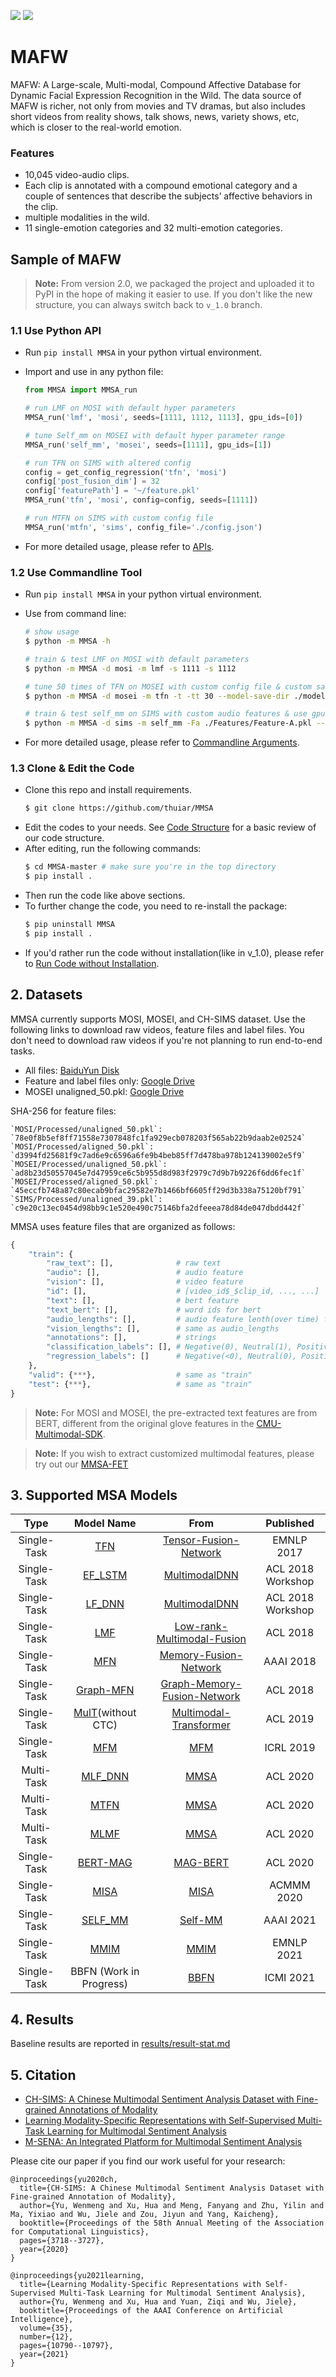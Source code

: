 

[![](https://badgen.net/badge/license/MIT/green)](#License)
[![](https://badgen.net/badge/contact/yinhao2000/purple)](https://yinhao2000.github.io/)

# MAFW


MAFW: A Large-scale, Multi-modal, Compound Affective Database for Dynamic Facial Expression  Recognition in the Wild. The data source of MAFW is richer, not only from movies and TV dramas, but also includes short videos from reality shows, talk shows, news, variety shows, etc, which is closer to the real-world emotion.

### Features

- 10,045 video-audio clips.
- Each clip is annotated with a compound emotional category and a couple of sentences that describe the subjects’ affective behaviors in the clip.
- multiple modalities in the wild.
- 11 single-emotion categories and 32 multi-emotion categories.


## Sample of MAFW

> **Note:** From version 2.0, we packaged the project and uploaded it to PyPI in the hope of making it easier to use. If you don't like the new structure, you can always switch back to `v_1.0` branch. 

### 1.1 Use Python API

- Run `pip install MMSA` in your python virtual environment.
- Import and use in any python file:

  ```python
  from MMSA import MMSA_run

  # run LMF on MOSI with default hyper parameters
  MMSA_run('lmf', 'mosi', seeds=[1111, 1112, 1113], gpu_ids=[0])

  # tune Self_mm on MOSEI with default hyper parameter range
  MMSA_run('self_mm', 'mosei', seeds=[1111], gpu_ids=[1])

  # run TFN on SIMS with altered config
  config = get_config_regression('tfn', 'mosi')
  config['post_fusion_dim'] = 32
  config['featurePath'] = '~/feature.pkl'
  MMSA_run('tfn', 'mosi', config=config, seeds=[1111])

  # run MTFN on SIMS with custom config file
  MMSA_run('mtfn', 'sims', config_file='./config.json')
  ```

- For more detailed usage, please refer to [APIs](https://github.com/thuiar/MMSA/wiki/APIs).

### 1.2 Use Commandline Tool

- Run `pip install MMSA` in your python virtual environment.
- Use from command line:

  ```bash
  # show usage
  $ python -m MMSA -h

  # train & test LMF on MOSI with default parameters
  $ python -m MMSA -d mosi -m lmf -s 1111 -s 1112

  # tune 50 times of TFN on MOSEI with custom config file & custom save dir
  $ python -m MMSA -d mosei -m tfn -t -tt 30 --model-save-dir ./models --res-save-dir ./results

  # train & test self_mm on SIMS with custom audio features & use gpu2
  $ python -m MMSA -d sims -m self_mm -Fa ./Features/Feature-A.pkl --gpu-ids 2
  ```

- For more detailed usage, please refer to [Commandline Arguments](https://github.com/thuiar/MMSA/wiki/Commandline-Arguments).

### 1.3 Clone & Edit the Code

- Clone this repo and install requirements.
  ```bash
  $ git clone https://github.com/thuiar/MMSA
  ```
- Edit the codes to your needs. See [Code Structure](https://github.com/thuiar/MMSA/wiki/Code-Structure) for a basic review of our code structure.
- After editing, run the following commands:
  ```bash
  $ cd MMSA-master # make sure you're in the top directory
  $ pip install .
  ```
- Then run the code like above sections.
- To further change the code, you need to re-install the package:
  ```bash
  $ pip uninstall MMSA
  $ pip install .
  ```
- If you'd rather run the code without installation(like in v_1.0), please refer to [Run Code without Installation](https://github.com/thuiar/MMSA/wiki/Run-Code-without-Installation).

## 2. Datasets

MMSA currently supports MOSI, MOSEI, and CH-SIMS dataset. Use the following links to download raw videos, feature files and label files. You don't need to download raw videos if you're not planning to run end-to-end tasks. 

- All files: [BaiduYun Disk](https://pan.baidu.com/s/1Qn_6Py8bFnYSiSczBHklVw?pwd=6zz7)
- Feature and label files only: [Google Drive](https://drive.google.com/drive/folders/12M5AeBnpjVzeNIcLromJRDq_-jNg0vHY?usp=sharing)
- MOSEI unaligned_50.pkl: [Google Drive](https://drive.google.com/drive/folders/19Nurt_SbWbmZqXgLFepaWOGQOgxlSv_C?usp=sharing)

SHA-256 for feature files:

```text
`MOSI/Processed/unaligned_50.pkl`:  `78e0f8b5ef8ff71558e7307848fc1fa929ecb078203f565ab22b9daab2e02524`
`MOSI/Processed/aligned_50.pkl`:    `d3994fd25681f9c7ad6e9c6596a6fe9b4beb85ff7d478ba978b124139002e5f9`
`MOSEI/Processed/unaligned_50.pkl`: `ad8b23d50557045e7d47959ce6c5b955d8d983f2979c7d9b7b9226f6dd6fec1f`
`MOSEI/Processed/aligned_50.pkl`:   `45eccfb748a87c80ecab9bfac29582e7b1466bf6605ff29d3b338a75120bf791`
`SIMS/Processed/unaligned_39.pkl`:  `c9e20c13ec0454d98bb9c1e520e490c75146bfa2dfeeea78d84de047dbdd442f`
```

MMSA uses feature files that are organized as follows:

```python
{
    "train": {
        "raw_text": [],              # raw text
        "audio": [],                 # audio feature
        "vision": [],                # video feature
        "id": [],                    # [video_id$_$clip_id, ..., ...]
        "text": [],                  # bert feature
        "text_bert": [],             # word ids for bert
        "audio_lengths": [],         # audio feature lenth(over time) for every sample
        "vision_lengths": [],        # same as audio_lengths
        "annotations": [],           # strings
        "classification_labels": [], # Negative(0), Neutral(1), Positive(2). Deprecated in v_2.0
        "regression_labels": []      # Negative(<0), Neutral(0), Positive(>0)
    },
    "valid": {***},                  # same as "train"
    "test": {***},                   # same as "train"
}
```

> **Note:** For MOSI and MOSEI, the pre-extracted text features are from BERT, different from the original glove features in the [CMU-Multimodal-SDK](http://immortal.multicomp.cs.cmu.edu/raw_datasets/processed_data/).

> **Note:** If you wish to extract customized multimodal features, please try out our [MMSA-FET](https://github.com/thuiar/MMSA-FET)


## 3. Supported MSA Models

|    Type     |                   Model Name                            |                                          From                                          |    Published     |
| :---------: | :-----------------------------------------------------: | :------------------------------------------------------------------------------------: | :---------------: |
| Single-Task |        [TFN](src/MMSA/models/singleTask/TFN.py)         |        [Tensor-Fusion-Network](https://github.com/A2Zadeh/TensorFusionNetwork)         | EMNLP 2017    |
| Single-Task |    [EF_LSTM](src/MMSA/models/singleTask/EF_LSTM.py)     |               [MultimodalDNN](https://github.com/rhoposit/MultimodalDNN)               | ACL 2018 Workshop |
| Single-Task |     [LF_DNN](src/MMSA/models/singleTask/LF_DNN.py)      |               [MultimodalDNN](https://github.com/rhoposit/MultimodalDNN)               | ACL 2018 Workshop |
| Single-Task |        [LMF](src/MMSA/models/singleTask/LMF.py)         | [Low-rank-Multimodal-Fusion](https://github.com/Justin1904/Low-rank-Multimodal-Fusion) | ACL 2018          |
| Single-Task |        [MFN](src/MMSA/models/singleTask/MFN.py)         |               [Memory-Fusion-Network](https://github.com/pliang279/MFN)                | AAAI 2018          |
| Single-Task |  [Graph-MFN](src/MMSA/models/singleTask/Graph_MFN.py)   |    [Graph-Memory-Fusion-Network](https://github.com/A2Zadeh/CMU-MultimodalSDK/)        | ACL 2018          |
| Single-Task | [MulT](src/MMSA/models/singleTask/MulT.py)(without CTC) |      [Multimodal-Transformer](https://github.com/yaohungt/Multimodal-Transformer)      | ACL 2019          |
| Single-Task |        [MFM](src/MMSA/models/singleTask/MFM.py)         |                     [MFM](https://github.com/pliang279/factorized/)                    | ICRL 2019          |
| Multi-Task  |     [MLF_DNN](src/MMSA/models/multiTask/MLF_DNN.py)     |                         [MMSA](https://github.com/thuiar/MMSA)                         | ACL 2020          |
| Multi-Task  |        [MTFN](src/MMSA/models/multiTask/MTFN.py)        |                         [MMSA](https://github.com/thuiar/MMSA)                         | ACL 2020          |
| Multi-Task  |        [MLMF](src/MMSA/models/multiTask/MLMF.py)        |                         [MMSA](https://github.com/thuiar/MMSA)                         | ACL 2020          |
| Single-Task |   [BERT-MAG](src/MMSA/models/singleTask/BERT_MAG.py)    |        [MAG-BERT](https://github.com/WasifurRahman/BERT_multimodal_transformer)        | ACL 2020          |
| Single-Task |       [MISA](src/MMSA/models/singleTask/MISA.py)        |                      [MISA](https://github.com/declare-lab/MISA)                       | ACMMM 2020    |
| Single-Task |     [SELF_MM](src/MMSA/models/multiTask/SELF_MM.py)     |                      [Self-MM](https://github.com/thuiar/Self-MM)                      | AAAI 2021          |
| Single-Task |       [MMIM](src/MMSA/models/singleTask/MMIM.py)        |            [MMIM](https://github.com/declare-lab/Multimodal-Infomax)                   | EMNLP 2021    |
| Single-Task |           BBFN (Work in Progress)                       |               [BBFN](https://github.com/declare-lab/BBFN)                              | ICMI 2021          |


## 4. Results

Baseline results are reported in [results/result-stat.md](results/result-stat.md)

## 5. Citation

- [CH-SIMS: A Chinese Multimodal Sentiment Analysis Dataset with Fine-grained Annotations of Modality](https://www.aclweb.org/anthology/2020.acl-main.343/)
- [Learning Modality-Specific Representations with Self-Supervised Multi-Task Learning for Multimodal Sentiment Analysis](https://arxiv.org/abs/2102.04830)
- [M-SENA: An Integrated Platform for Multimodal Sentiment Analysis]()

Please cite our paper if you find our work useful for your research:

```
@inproceedings{yu2020ch,
  title={CH-SIMS: A Chinese Multimodal Sentiment Analysis Dataset with Fine-grained Annotation of Modality},
  author={Yu, Wenmeng and Xu, Hua and Meng, Fanyang and Zhu, Yilin and Ma, Yixiao and Wu, Jiele and Zou, Jiyun and Yang, Kaicheng},
  booktitle={Proceedings of the 58th Annual Meeting of the Association for Computational Linguistics},
  pages={3718--3727},
  year={2020}
}
```

```
@inproceedings{yu2021learning,
  title={Learning Modality-Specific Representations with Self-Supervised Multi-Task Learning for Multimodal Sentiment Analysis},
  author={Yu, Wenmeng and Xu, Hua and Yuan, Ziqi and Wu, Jiele},
  booktitle={Proceedings of the AAAI Conference on Artificial Intelligence},
  volume={35},
  number={12},
  pages={10790--10797},
  year={2021}
}
```
